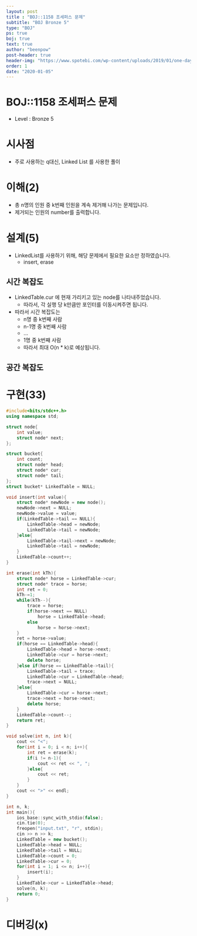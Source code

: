 ```yaml
---
layout: post
title : "BOJ::1158 조세퍼스 문제"
subtitle: "BOJ Bronze 5"
type: "BOJ"
ps: true
boj: true
text: true
author: "beenpow"
post-header: true
header-img: "https://www.spotebi.com/wp-content/uploads/2019/01/one-day-day-one-workout-motivation-spotebi.jpg"
order: 1
date: "2020-01-05"
---
```


# BOJ::1158 조세퍼스 문제
[BOJ]:<https://www.acmicpc.net/problem/1158>
- Level : Bronze 5

# 시사점

- 주로 사용하는 q대신, Linked List 를 사용한 풀이

# 이해(2)

- 총 n명의 인원 중 k번째 인원을 계속 제거해 나가는 문제입니다.
- 제거되는 인원의 number를 출력합니다.

# 설계(5)

- LinkedList를 사용하기 위해, 해당 문제에서 필요한 요소만 정하였습니다.
  - insert, erase

## 시간 복잡도

- LinkedTable.cur 에 현재 가리키고 있는 node를 나타내주었습니다.
  - 따라서, 각 실행 당 k만큼만 포인터를 이동시켜주면 됩니다.
- 따라서 시간 복잡도는 
  - n명 중 k번째 사람
  - n-1명 중 k번째 사람
  - ...
  - 1명 중 k번째 사람
  - 따라서 최대 O(n * k)로 예상됩니다.

## 공간 복잡도

# 구현(33)

```cpp
#include<bits/stdc++.h>
using namespace std;

struct node{
    int value;
    struct node* next;
};

struct bucket{
    int count;
    struct node* head;
    struct node* cur;
    struct node* tail;
};
struct bucket* LinkedTable = NULL;

void insert(int value){
    struct node* newNode = new node();
    newNode->next = NULL;
    newNode->value = value;
    if(LinkedTable->tail == NULL){
        LinkedTable->head = newNode;
        LinkedTable->tail = newNode;
    }else{
        LinkedTable->tail->next = newNode;
        LinkedTable->tail = newNode;
    }
    LinkedTable->count++;
}

int erase(int kTh){
    struct node* horse = LinkedTable->cur;
    struct node* trace = horse;
    int ret = 0;
    kTh-=1;
    while(kTh--){
        trace = horse;
        if(horse->next == NULL)
            horse = LinkedTable->head;
        else
            horse = horse->next;
    }
    ret = horse->value;
    if(horse == LinkedTable->head){
        LinkedTable->head = horse->next;
        LinkedTable->cur = horse->next;
        delete horse;
    }else if(horse == LinkedTable->tail){
        LinkedTable->tail = trace;
        LinkedTable->cur = LinkedTable->head;
        trace->next = NULL;
    }else{
        LinkedTable->cur = horse->next;
        trace->next = horse->next;
        delete horse;
    }
    LinkedTable->count--;
    return ret;
}

void solve(int n, int k){
    cout << "<";
    for(int i = 0; i < n; i++){
        int ret = erase(k);
        if(i != n-1){
            cout << ret << ", ";
        }else{
            cout << ret;
        }
    }
    cout << ">" << endl;
}

int n, k;
int main(){
    ios_base::sync_with_stdio(false);
    cin.tie(0);
    freopen("input.txt", "r", stdin);
    cin >> n >> k;
    LinkedTable = new bucket();
    LinkedTable->head = NULL;
    LinkedTable->tail = NULL;
    LinkedTable->count = 0;
    LinkedTable->cur = 0;
    for(int i = 1; i <= n; i++){
        insert(i);
    }
    LinkedTable->cur = LinkedTable->head;
    solve(n, k);
    return 0;
}

```

# 디버깅(x)

